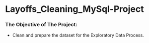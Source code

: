 # Layoffs_Cleaning_MySql-Project

### The Objective of The Project:

- Clean and prepare the dataset for the Exploratory Data Process.


